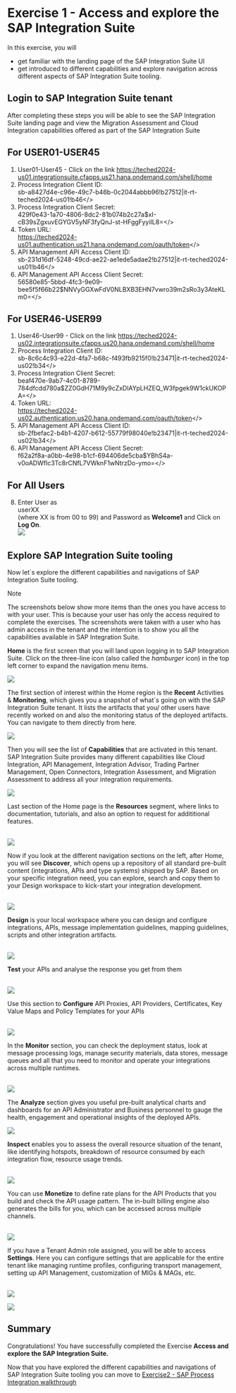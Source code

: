 # Exercise 1 - Access and explore the SAP Integration Suite

In this exercise, you will

- get familiar with the landing page of the SAP Integration Suite UI 
- get introduced to different capabilities and explore navigation across different aspects of SAP Integration Suite tooling.

## Login to SAP Integration Suite tenant

After completing these steps you will be able to see the SAP Integration Suite landing page and view the Migration Assessment and Cloud Integration capabilities offered as part of the SAP Integration Suite

## For USER01-USER45
1. User01-User45 - Click on the link https://teched2024-us01.integrationsuite.cfapps.us21.hana.ondemand.com/shell/home
2. Process Integration Client ID: <br>sb-a8427d4e-c96e-49c7-b46b-0c2044abbb96!b27512|it-rt-teched2024-us01!b46</>
3. Process Integration Client Secret: <br>429f0e43-1a70-4806-8dc2-81b074b2c27a$xI-cB39sZgxuvEGYGV5yNF3fyQnJ-st-HFggFyyiIL8=</>
4. Token URL: <br>https://teched2024-us01.authentication.us21.hana.ondemand.com/oauth/token</>
5. API Management API Access Client ID: <br>sb-231d16df-5248-49cd-ae22-ae1ede5adae2!b27512|it-rt-teched2024-us01!b46</>
6. API Management API Access Client Secret: <br>56580e85-5bbd-4fc3-9e09-bee5f5f66b22$NNVyGGXwFdV0NLBXB3EHN7vwro39m2sRo3y3AteKLm0=</>

## For USER46-USER99
1. User46-User99 - Click on the link https://teched2024-us02.integrationsuite.cfapps.us20.hana.ondemand.com/shell/home
2. Process Integration Client ID: <br>sb-8c6c4c93-e22d-4fa7-b68c-f493fb9215f0!b23471|it-rt-teched2024-us02!b34</>
3. Process Integration Client Secret: <br>beaf470e-9ab7-4c01-8789-784dfcdd780a$ZZ0GdH71M9y9cZxDlAYpLHZEQ_W3fpgek9W1ckUKOPA=</>
4. Token URL: <br>https://teched2024-us02.authentication.us20.hana.ondemand.com/oauth/token</>
5. API Management API Access Client ID: <br>sb-2fbefac2-b4b1-4207-b612-55779f98040e!b23471|it-rt-teched2024-us02!b34</>
6. API Management API Access Client Secret: <br>f62a2f8a-a0bb-4e98-b1cf-694406de5cba$YBhS4a-v0oADWfIc3Tc8rCNfL7VWknF1wNtrzDo-ymo=</>

## For All Users   
8. Enter User as <br>userXX</br> (where XX is from 00 to 99) and Password as <b>Welcome1</b> and Click on <b>Log On</b>.
   <br>![](/exercises/ex1/images/Login.png)

## Explore SAP Integration Suite tooling

 Now let´s explore the different capabilities and navigations of SAP Integration Suite tooling. <br>

> [!NOTE]
> The screenshots below show more items than the ones you have access to with your user. This is because your user has only the access required to complete the exercises. The screenshots were taken with a user who has admin access in the tenant and the intention is to show you all the capabilities available in SAP Integration Suite.

**Home** is the first screen that you will land upon logging in to SAP Integration Suite. Click on the three-line icon (also called the _hamburger_ icon) in the top left corner to expand the navigation menu items. <br>

![](/exercises/ex1/images/ex1_1.png)

The first section of interest within the Home region is the **Recent** Activities & **Monitoring**, which gives you a snapshot of what´s going on with the SAP Integration Suite tenant. It lists the artifacts that you/ other users have recently worked on and also the monitoring status of the deployed artifacts. You can navigate to them directly from here. <br>

![](/exercises/ex1/images/ex1_2.png)

Then you will see the list of **Capabilities** that are activated in this tenant. SAP Integration Suite provides many different capabilities like Cloud Integration, API Management, Integration Advisor, Trading Partner Management, Open Connectors, Integration Assessment, and Migration Assessment to address all your integration requirements. <br>

![](/exercises/ex1/images/ex1_3.png)


Last section of the Home page is the **Resources** segment, where links to documentation, tutorials, and also an option to request for addititional features. <br><br>

![](/exercises/ex1/images/ex1_4.png)


Now if you look at the different navigation sections on the left, after Home, you will see **Discover**, which opens up a repository of all standard pre-built content (integrations, APIs and type systems) shipped by SAP. Based on your specific integration need, you can explore, search and copy them to your Design workspace to kick-start your integration development. <br><br>

![](/exercises/ex1/images/ex1_5.png)


**Design** is your local workspace where you can design and configure integrations, APIs, message implementation guidelines, mapping guidelines, scripts and other integration artifacts. <br><br>

![](/exercises/ex1/images/ex1_6.png)


**Test** your APIs and analyse the response you get from them <br><br>

![](/exercises/ex1/images/ex1_7.png)



Use this section to **Configure** API Proxies, API Providers, Certificates,  Key Value Maps and Policy Templates for your APIs <br><br>

![](/exercises/ex1/images/ex1_8.png)



In the **Monitor** section, you can check the deployment status, look at message processing logs, manage security materials, data stores, message queues and all that you need to monitor and operate your integrations across multiple runtimes. <br><br>

![](/exercises/ex1/images/ex1_9.png)


The **Analyze** section gives you useful pre-built analytical charts and dashboards for an API Administrator and Business personnel to gauge the health, engagement and operational insights of the deployed APIs.

![](/exercises/ex1/images/ex1_10.png)

**Inspect** enables you to assess the overall resource situation of the tenant, like identifying hotspots, breakdown of resource consumed by each integration flow, resource usage trends. <br><br>

![](/exercises/ex1/images/ex1_11.png)


You can use **Monetize** to define rate plans for the API Products that you build and check the API usage pattern. The in-built billing engine also generates the bills for you, which can be accessed across multiple channels. <br><br>

![](/exercises/ex1/images/ex1_12.png)



If you have a Tenant Admin role assigned, you will be able to access **Settings**. Here you can configure settings that are applicable for the entire tenant like managing runtime profiles, configuring transport management, setting up API Management, customization of MIGs & MAGs, etc. <br><br>

![](/exercises/ex1/images/ex1_13.png)

![](/exercises/ex1/images/ex1_14.png)

## Summary

Congratulations! You have successfully completed the Exercise **Access and explore the SAP Integration Suite.**

Now that you have explored the different capabilities and navigations of SAP Integration Suite tooling you can move to [Exercise2 - SAP Process Integration walkthrough](../ex2/README.md)


